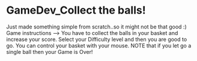 # GameDev_Collect the balls!
Just made something simple from scratch..so it might not be that good :)
Game instructions --> You have to collect the balls in your basket and increase your score.
                      Select your Difficulty level and then you are good to go.
                      You can control your basket with your mouse. NOTE that if you let go a single ball then your Game is Over!
